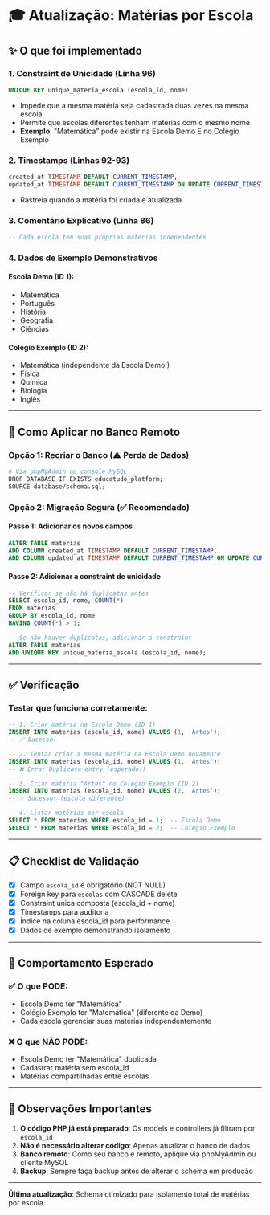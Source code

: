 # 🎓 Atualização: Matérias por Escola

## ✨ O que foi implementado

### 1. **Constraint de Unicidade** (Linha 96)
```sql
UNIQUE KEY unique_materia_escola (escola_id, nome)
```
- Impede que a mesma matéria seja cadastrada duas vezes na mesma escola
- Permite que escolas diferentes tenham matérias com o mesmo nome
- **Exemplo**: "Matemática" pode existir na Escola Demo E no Colégio Exemplo

### 2. **Timestamps** (Linhas 92-93)
```sql
created_at TIMESTAMP DEFAULT CURRENT_TIMESTAMP,
updated_at TIMESTAMP DEFAULT CURRENT_TIMESTAMP ON UPDATE CURRENT_TIMESTAMP
```
- Rastreia quando a matéria foi criada e atualizada

### 3. **Comentário Explicativo** (Linha 86)
```sql
-- Cada escola tem suas próprias matérias independentes
```

### 4. **Dados de Exemplo Demonstrativos**

#### Escola Demo (ID 1):
- Matemática
- Português
- História
- Geografia
- Ciências

#### Colégio Exemplo (ID 2):
- Matemática (independente da Escola Demo!)
- Física
- Química
- Biologia
- Inglês

---

## 🔄 Como Aplicar no Banco Remoto

### Opção 1: Recriar o Banco (⚠️ Perda de Dados)
```bash
# Via phpMyAdmin ou console MySQL
DROP DATABASE IF EXISTS educatudo_platform;
SOURCE database/schema.sql;
```

### Opção 2: Migração Segura (✅ Recomendado)

#### Passo 1: Adicionar os novos campos
```sql
ALTER TABLE materias 
ADD COLUMN created_at TIMESTAMP DEFAULT CURRENT_TIMESTAMP,
ADD COLUMN updated_at TIMESTAMP DEFAULT CURRENT_TIMESTAMP ON UPDATE CURRENT_TIMESTAMP;
```

#### Passo 2: Adicionar a constraint de unicidade
```sql
-- Verificar se não há duplicatas antes
SELECT escola_id, nome, COUNT(*) 
FROM materias 
GROUP BY escola_id, nome 
HAVING COUNT(*) > 1;

-- Se não houver duplicatas, adicionar a constraint
ALTER TABLE materias 
ADD UNIQUE KEY unique_materia_escola (escola_id, nome);
```

---

## ✅ Verificação

### Testar que funciona corretamente:

```sql
-- 1. Criar matéria na Escola Demo (ID 1)
INSERT INTO materias (escola_id, nome) VALUES (1, 'Artes');
-- ✅ Sucesso!

-- 2. Tentar criar a mesma matéria na Escola Demo novamente
INSERT INTO materias (escola_id, nome) VALUES (1, 'Artes');
-- ❌ Erro: Duplicate entry (esperado!)

-- 3. Criar matéria "Artes" no Colégio Exemplo (ID 2)
INSERT INTO materias (escola_id, nome) VALUES (2, 'Artes');
-- ✅ Sucesso! (escola diferente)

-- 4. Listar matérias por escola
SELECT * FROM materias WHERE escola_id = 1;  -- Escola Demo
SELECT * FROM materias WHERE escola_id = 2;  -- Colégio Exemplo
```

---

## 📋 Checklist de Validação

- [x] Campo `escola_id` é obrigatório (NOT NULL)
- [x] Foreign key para `escolas` com CASCADE delete
- [x] Constraint única composta (escola_id + nome)
- [x] Timestamps para auditoria
- [x] Índice na coluna escola_id para performance
- [x] Dados de exemplo demonstrando isolamento

---

## 🎯 Comportamento Esperado

### ✅ O que PODE:
- Escola Demo ter "Matemática"
- Colégio Exemplo ter "Matemática" (diferente da Demo)
- Cada escola gerenciar suas matérias independentemente

### ❌ O que NÃO PODE:
- Escola Demo ter "Matemática" duplicada
- Cadastrar matéria sem escola_id
- Matérias compartilhadas entre escolas

---

## 📝 Observações Importantes

1. **O código PHP já está preparado**: Os models e controllers já filtram por `escola_id`
2. **Não é necessário alterar código**: Apenas atualizar o banco de dados
3. **Banco remoto**: Como seu banco é remoto, aplique via phpMyAdmin ou cliente MySQL
4. **Backup**: Sempre faça backup antes de alterar o schema em produção

---

**Última atualização**: Schema otimizado para isolamento total de matérias por escola.

